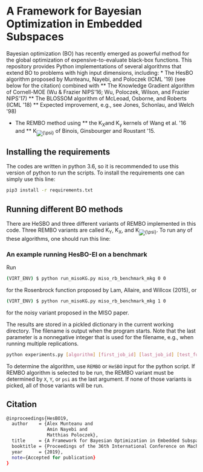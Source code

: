 # A Framework for Bayesian Optimization in Embedded Subspaces
Bayesian optimization (BO) has recently emerged as powerful method for the global optimization of expensive-to-evaluate black-box functions. This repository provides Python implementations of several algorithms that extend BO to problems with high input dimensions, including:
	* The HesBO algorithm proposed by Munteanu, Nayebi, and Poloczek (ICML '19) (see below for the citation) combined with
		** The Knowledge Gradient algorithm of Cornell-MOE (Wu & Frazier NIPS'16; Wu, Poloczek, Wilson, and Frazier NIPS'17)
		** The BLOSSOM algorithm of McLeoad, Osborne, and Roberts (ICML '18)
		** Expected improvement, e.g., see Jones, Schonlau, and Welch '98)
* The REMBO method using 
** the K<sub>X</sub>and K<sub>y</sub> kernels of Wang et al. '16 and 
** K<sub><img src="https://latex.codecogs.com/gif.latex?{\psi}" title="{\psi}" /></sub> of Binois, Ginsbourger and Roustant '15.  

## Installing the requirements
The codes are written in python 3.6, so it is recommended to use this version of python to run the scripts. To install the requirements one can simply use this line:
```bash
pip3 install -r requirements.txt
```
## Running different BO methods
There are HeSBO and three different variants of REMBO implemented in this code. Three REMBO variants are called K<sub>Y</sub>, K<sub>X</sub>, and K<sub><img src="https://latex.codecogs.com/gif.latex?{\psi}" title="{\psi}" /></sub>. To run any of these algorithms, one should run this line:

### An example running HesBO-EI on a benchmark
Run
```bash
(VIRT_ENV) $ python run_misoKG.py miso_rb_benchmark_mkg 0 0
```
for the Rosenbrock function proposed by Lam, Allaire, and Willcox (2015), or 
```bash
(VIRT_ENV) $ python run_misoKG.py miso_rb_benchmark_mkg 1 0
```
for the noisy variant proposed in the MISO paper.

The results are stored in a pickled dictionary in the current working directory. The filename is output when the program starts.
Note that the last parameter is a nonnegative integer that is used for the filename, e.g., when running multiple replications.

```bash
python experiments.py [algorithm] [first_job_id] [last_job_id] [test_function] [num_of_steps] [low_dim] [high_dim] [num_of_initial_sample] [noise_variance] [REMBO_variant]
```
To determine the algorithm, use `REMBO` or `HeSBO` input for the python script. If REMBO algorithm is selected to be run, the REMBO variant must be determined by `X`, `Y`, or `psi` as the last argument. If none of those variants is picked, all of those variants will be run.

## Citation
```bash
@inproceedings{HesBO19,
  author    = {Alex Munteanu and
               Amin Nayebi and
			   Matthias Poloczek},
  title     = {A Framework for Bayesian Optimization in Embedded Subspaces},
  booktitle = {Proceedings of the 36th International Conference on Machine Learning, {(ICML)}},
  year      = {2019},
  note={Accepted for publication}
}
```
